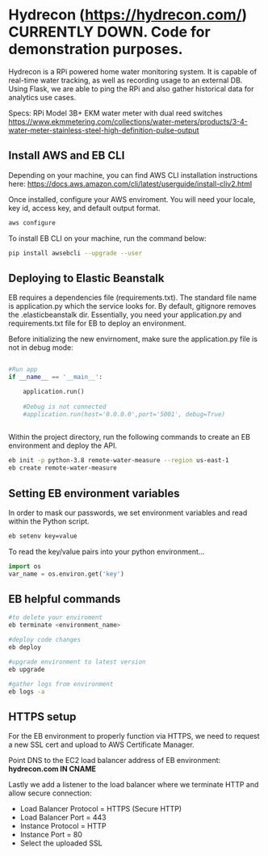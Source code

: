 # Hydrecon (https://hydrecon.com/)  CURRENTLY DOWN. Code for demonstration purposes. 

Hydrecon is a RPi powered home water monitoring system. 
It is capable of real-time water tracking, as well as recording usage to an external DB.
Using Flask, we are able to ping the RPi and also gather historical data for analytics use cases.

Specs:
RPi Model 3B+
EKM water meter with dual reed switches
https://www.ekmmetering.com/collections/water-meters/products/3-4-water-meter-stainless-steel-high-definition-pulse-output


## Install AWS and EB CLI

Depending on your machine, you can find AWS CLI installation instructions here:
https://docs.aws.amazon.com/cli/latest/userguide/install-cliv2.html

Once installed, configure your AWS enviroment. 
You will need your locale, key id, access key, and default output format.

```bash
aws configure
```
To install EB CLI on your machine, run the command below:

```bash
pip install awsebcli --upgrade --user
```

## Deploying to Elastic Beanstalk
EB requires a dependencies file (requirements.txt). The standard file name is application.py which the service looks for. 
By default, gitignore removes the .elasticbeanstalk dir.
Essentially, you need your application.py and requirements.txt file for EB to deploy an environment. 

Before initializing the new envirnoment, make sure the application.py file is not in debug mode:

```python

#Run app
if __name__ == '__main__':

    application.run()
    
    #Debug is not connected
    #application.run(host='0.0.0.0',port='5001', debug=True)
    
```

Within the project directory, run the following commands to create an EB environment and deploy the API. 


```bash
eb init -p python-3.8 remote-water-measure --region us-east-1
eb create remote-water-measure
```

## Setting EB environment variables
In order to mask our passwords, we set environment variables and read within the Python script.

```bash
eb setenv key=value
```
To read the key/value pairs into your python environment...

```python
import os
var_name = os.environ.get('key')
```

## EB helpful commands

```bash
#to delete your enviroment
eb terminate <environment_name>

#deploy code changes
eb deploy

#upgrade environment to latest version
eb upgrade

#gather logs from environment
eb logs -a 
```

## HTTPS setup

For the EB environment to properly function via HTTPS, we need to request a new SSL cert and upload to AWS Certificate Manager.

Point DNS to the EC2 load balancer address of EB environment:
**hydrecon.com IN CNAME <key from Cert Manager>**

Lastly we add a listener to the load balancer where we terminate HTTP and allow secure connection:

- Load Balancer Protocol = HTTPS (Secure HTTP)
- Load Balancer Port = 443
- Instance Protocol = HTTP
- Instance Port = 80
- Select the uploaded SSL

